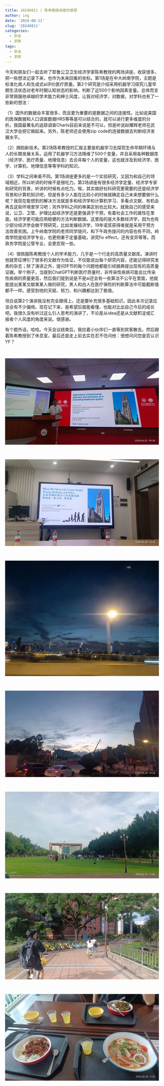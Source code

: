 ```yaml
---
title: 20240811 | 陈希教授讲座的感想
author: ing
date: '2024-08-11'
slug: '20240811'
categories:
  - 杂谈
  - 求索
tags:
  - 杂谈
  - 求索
---
```



今天和朋友们一起去听了耶鲁公卫卫生经济学家陈希教授的两场讲座，收获很多，把一些想法记录下来，也作为未来回看的坐标。第1场是在中大岭南学院，主题是标准化病人和生成式ai评价医疗质量。第2个研究是介绍采用机器学习探究儿童早期生活状态对老年时期认知状态的影响，判断了近500个影响因素变量。总体而言非常佩服他卓越的学术能力和绅士风度，让我对经济学，对数据，对学科也有了一些新的想法：

（1）国外的数据会丰富很多，而且更为重要的是数据之间的连接性。比如说美国的医保数据和人口调查数据HRS等等是可以结合的，就可以进行更多维度的分析。我国最著名的追踪调查Charls目前来说是不可以，但是听说赵耀辉老师在武汉大学会把它做起来。另外，陈老师还会使用zip code的连接数据去判断经济发展水平。

（2）拥抱新技术。第2场陈希教授的汇报主要是机器学习去探究生命早期环境与人的长期发展关系，运用了机器学习方法降维了500个变量，并且采用各种数据库（经济学、医疗质量、地理信息）去合并每个人的变量，这也就涉及到经济学、医学、计算机、地理信息等等学科的知识。

（3）学科之间审美不同。第1场讲座更多的是一个实验研究，又因为和自己的领域相近，所以听讲的时候不是很吃力。第2场讲座有很多经济学定量、经济学专家和研究的背景，听讲的时候有点吃力。唉，其实做好社科研究更需要的还是经济学背景和计算机知识吧，但是有多少人能在比较小的时候就确定自己未来想要做什么呢？我现在能想到的解决方法就是多和经济学和计算机学习、多看点文献、有机会再去这些环境里学习吧；另外学科之间的审美区别也比较大。就我自己的感受来说，公卫、卫管、护理比起经济学还是更强调于干预，有着社会工作的属性在里面，经济学更可能应用稳健的方法判断数据。这里指的是大多数经济学，因为也有少部分经济学会做干预研究，比如发展经济学，19年诺奖获得者就是采用干预方法改善贫困。上午岭南学院的老师同学提问，和下午政务提问的内容也有不同，岭南学院是经济学专业，也更侧重于定量基础，讲究fix effect，还有变异等等，而政务学院是公管专业，会更宏观一些。

（4）很佩服陈希教授个人的学术能力，几乎是一个行走的高质量文献库。演讲时他就旁征博引了很多的文献作为佐证，不仅能说出每个研究内容，还能记得研究发表的杂志；除了演讲之外，提问环节的每个问题他都能引经据典提出现有的高质量证据。举个例子，当提到ChatGPT判断医疗质量时，非传染性疾病可能会比传染性疾病的质量更高，然后我们提到说是不是ai还会有一些算法不公平在里面，他就能提出某某文献某某人做的研究，黑人和白人在医疗保险的判断算法中可能截断值都不一样。感受到他的天赋、努力、和兴趣都达到了极值。

坦白说第2个演讲我没有完全跟得上，还是要补充很多基础知识，因此本次记录应该会有不少偏倚。现在记下来，是希望后面能看懂，也能对比出自己今后的成长吧。我很久没有听过这么引人思考的演讲了，不论是从idea还是从文献积淀或汇报者个人风度的角度来说。很感谢。

有个题外话，哈哈。今天会议结束后，我拉着小伙伴们一直等到宾客散去。然后跟着陈希教授到了休息室，最后还是走上前去实在忍不住问他：很想问问您是否认识YF？

<br /> 

![](images/1.jpg)  

<br /> 

![](images/2.jpg)  

<br /> 

![](images/3.jpg)  

<br /> 

![](images/4.jpg)  

<br /> 

![](images/5.jpg)  

<br /> 

![](images/6.jpg)  

<br /> 

![](images/7.jpg)  